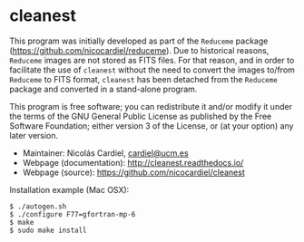 # cleanest

This program was initially developed as part of the `Reduceme` package
(https://github.com/nicocardiel/reduceme). Due to historical reasons, `Reduceme`
images are not stored as FITS files. For that reason, and in order to
facilitate the use of `cleanest` without the need to convert the images to/from
`Reduceme` to FITS format, `cleanest` has been detached from the `Reduceme` package
and converted in a stand-alone program.


This program is free software; you can redistribute it and/or modify it
under the terms of the GNU General Public License as published by the Free
Software Foundation; either version 3 of the License, or (at your option) any
later version.

- Maintainer: Nicolás Cardiel, cardiel@ucm.es
- Webpage (documentation): http://cleanest.readthedocs.io/
- Webpage (source): https://github.com/nicocardiel/cleanest

Installation example (Mac OSX):
```
$ ./autogen.sh
$ ./configure F77=gfortran-mp-6
$ make
$ sudo make install
```
